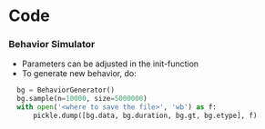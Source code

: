 # Code

### Behavior Simulator
- Parameters can be adjusted in the init-function
- To generate new behavior, do:
```python
  bg = BehaviorGenerator()
  bg.sample(n=10000, size=5000000)
  with open('<where to save the file>', 'wb') as f:
      pickle.dump([bg.data, bg.duration, bg.gt, bg.etype], f)
```
